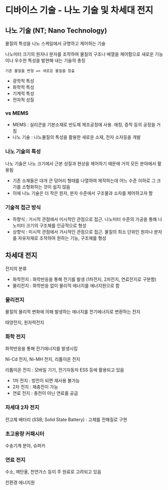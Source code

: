 # 디바이스 기술 - 나노 기술 및 차세대 전지

## 나노 기술 (NT; Nano Technology)

물질의 특성을 나노 스케일에서 규명하고 제어하는 기술

나노미터 크기의 원자나 분자를 조작하여 물질의 구조나 배열을 제어함으로 새로운 기능이나 우수한 특성을 발현해 내는 기술의 총칭

`기존 물질을 변형 => 새로운 물질을 창출`

* 광학적 특성
* 화학적 특성
* 기계적 특성
* 전자적 성질

### vs MEMS

* MEMS : 실리콘을 기본소재로 반도체 제조공정에 사용. 애칭, 증착 등의 공정을 거침
* 나노 기술 : 나노물질의 특성을 활용한 새로운 소재, 전자 소자등을 개발

### 나노 기술의 특성

나노 기술은 나노 크기에서 근본 성질과 현상을 제어하기 때문에 거의 모든 분야에서 활용됨

* 기존 소재들은 대개 큰 덩어리 형태를 나열하여 제작하는데 어느 수준 이하로 그 크기를 소형화하는 것이 쉽지 않음
* 이에 나노 기술은 더 작은 원자, 분자 수준에서 구조물과 소자를 제어하고자 함

### 기술적 접근 방식

* 하향식 : 거시적 관점에서 미시적인 관점으로 접근. 나노미터 수준의 가공을 통해 나노미터 크기의 구조체를 인공적으로 형성
* 상향식 : 미시적 관점에서 거시적인 관점으로 접근. 물질의 최소 단위인 원자나 분자를 자유자재로 조작하여 원하는 기능, 구조체를 형성

## 차세대 전지

전지의 분류
* 화학전지 : 화학반응을 통해 전기를 발생 (1차전지, 2차전지, 연료전지로 구분함)
* 물리전지 : 화학반응 없이 물리적 에너지를 에너지원으로 함

### 물리전지

물질의 물리적 변화에 의해 발생하는 에너지를 전기에너지로 변환하는 전지

태양전지, 원자력전지

### 화학 전지

화학반응을 통해 전기에너지를 발생시킴

Ni-Cd 전지, Ni-MH 전지, 리튬이온 전지

리튬이온 전지 : 모바일 기기, 전기자동차 ESS 등에 활용되고 있음

* 1차 전지 : 방전이 되면 재사용 불가능
* 2차 전지 : 재충전이 가능
* 연료 전지 : 충전이 아닌 연료를 공급

### 차세대 2차 전지

전고체 배터리 (SSB; Solid State Battery) : 고체를 전해질로 구현

### 초고용량 커패시터

수송기계 분야, 슈퍼카

### 연료 전지

수소, 메탄올, 천연가스 등이 주 원료로 고려되고 있음

친환경 에너지원



